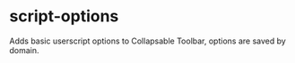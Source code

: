 # script-options
Adds basic userscript options to Collapsable Toolbar, options are saved by domain.
